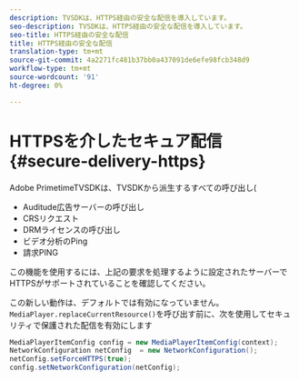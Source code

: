 ```yaml
---
description: TVSDKは、HTTPS経由の安全な配信を導入しています。
seo-description: TVSDKは、HTTPS経由の安全な配信を導入しています。
seo-title: HTTPS経由の安全な配信
title: HTTPS経由の安全な配信
translation-type: tm+mt
source-git-commit: 4a2271fc481b37bb0a437091de6efe98fcb348d9
workflow-type: tm+mt
source-wordcount: '91'
ht-degree: 0%

---
```



# HTTPSを介したセキュア配信{#secure-delivery-https}

Adobe PrimetimeTVSDKは、TVSDKから派生するすべての呼び出し(

* Auditude広告サーバーの呼び出し
* CRSリクエスト
* DRMライセンスの呼び出し
* ビデオ分析のPing
* 請求PING

この機能を使用するには、上記の要求を処理するように設定されたサーバーでHTTPSがサポートされていることを確認してください。

この新しい動作は、デフォルトでは有効になっていません。 `MediaPlayer.replaceCurrentResource()`を呼び出す前に、次を使用してセキュリティで保護された配信を有効にします

```java
MediaPlayerItemConfig config = new MediaPlayerItemConfig(context);
NetworkConfiguration netConfig  = new NetworkConfiguration();
netConfig.setForceHTTPS(true);
config.setNetworkConfiguration(netConfig);
```
